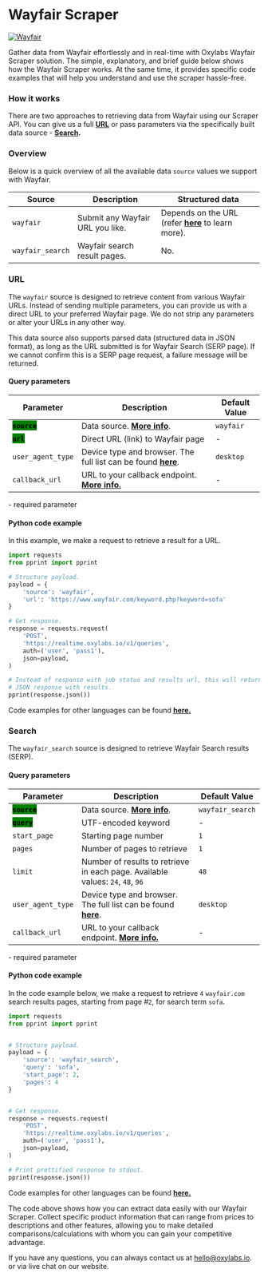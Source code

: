 # Wayfair Scraper

[![Wayfair ](https://user-images.githubusercontent.com/129506779/249696772-9ae88eb3-404a-445d-8c5a-dd8c2eb3a9d3.png)](https://oxylabs.go2cloud.org/aff_c?offer_id=7&aff_id=877&url_id=102)


Gather data from Wayfair effortlessly and in real-time with Oxylabs Wayfair Scraper solution. The simple, explanatory, and brief guide below shows how the Wayfair Scraper works. At the same time, it provides specific code examples that will help you understand and use the scraper hassle-free.

### How it works

There are two approaches to retrieving data from Wayfair using our Scraper API. You can give us a full [**URL**](#url) or pass parameters via the specifically built data source - [**Search**](#search)**.**

### Overview

Below is a quick overview of all the available data `source` values we support with Wayfair.

| Source           | Description                      | Structured data                                                      |
| ---------------- | -------------------------------- | -------------------------------------------------------------------- |
| `wayfair`        | Submit any Wayfair URL you like. | Depends on the URL (refer [**here**](#url) to learn more). |
| `wayfair_search` | Wayfair search result pages.     | No.                                                                  |

### URL

The `wayfair` source is designed to retrieve content from various Wayfair URLs. Instead of sending multiple parameters, you can provide us with a direct URL to your preferred Wayfair page. We do not strip any parameters or alter your URLs in any other way.

This data source also supports parsed data (structured data in JSON format), as long as the URL submitted is for Wayfair Search (SERP page). If we cannot confirm this is a SERP page request, a failure message will be returned.

#### Query parameters

| Parameter                                                 | Description                                                                                                                                    | Default Value |
| --------------------------------------------------------- | ---------------------------------------------------------------------------------------------------------------------------------------------- | ------------- |
| <mark style="background-color:green;">**`source`**</mark> | Data source. [**More info**](https://developers.oxylabs.io/scraper-apis/getting-started/api-reference/global-parameter-values#source).                                              | `wayfair`     |
| <mark style="background-color:green;">**`url`**</mark>    | Direct URL (link) to Wayfair page                                                                                                              | -             |
| `user_agent_type`                                         | Device type and browser. The full list can be found [**here**](https://developers.oxylabs.io/scraper-apis/getting-started/api-reference/global-parameter-values#user_agent_type). | `desktop`     |
| `callback_url`                                            | URL to your callback endpoint. [**More info.**](https://developers.oxylabs.io/scraper-apis/getting-started/api-reference/global-parameter-values#callback_url)                     | -             |

&#x20;   <mark style="background-color:green;"></mark> - required parameter

#### Python code example

In this example, we make a request to retrieve a result for a URL.

```python
import requests
from pprint import pprint

# Structure payload.
payload = {
    'source': 'wayfair',
    'url': 'https://www.wayfair.com/keyword.php?keyword=sofa'
}

# Get response.
response = requests.request(
    'POST',
    'https://realtime.oxylabs.io/v1/queries',
    auth=('user', 'pass1'),
    json=payload,
)

# Instead of response with job status and results url, this will return the
# JSON response with results.
pprint(response.json())
```

Code examples for other languages can be found [**here.**](https://github.com/oxylabs/wayfair-scraper/tree/main/code%20examples/URL)

### Search

The `wayfair_search` source is designed to retrieve Wayfair Search results (SERP).

#### Query parameters

| Parameter                                                 | Description                                                                                                                                    | Default Value    |
| --------------------------------------------------------- | ---------------------------------------------------------------------------------------------------------------------------------------------- | ---------------- |
| <mark style="background-color:green;">**`source`**</mark> | Data source. [**More info**](https://developers.oxylabs.io/scraper-apis/getting-started/api-reference/global-parameter-values#source).                                              | `wayfair_search` |
| <mark style="background-color:green;">**`query`**</mark>  | UTF-encoded keyword                                                                                                                            | -                |
| `start_page`                                              | Starting page number                                                                                                                           | `1`              |
| `pages`                                                   | Number of pages to retrieve                                                                                                                    | `1`              |
| `limit`                                                   | Number of results to retrieve in each page. Available values: `24`, `48`, `96`                                                                 | `48`             |
| `user_agent_type`                                         | Device type and browser. The full list can be found [**here**](https://developers.oxylabs.io/scraper-apis/getting-started/api-reference/global-parameter-values#user_agent_type). | `desktop`        |
| `callback_url`                                            | URL to your callback endpoint. [**More info.**](https://developers.oxylabs.io/scraper-apis/getting-started/api-reference/global-parameter-values#callback_url)                     | -                |

&#x20;   <mark style="background-color:green;"></mark> - required parameter

#### Python code example

In the code example below, we make a request to retrieve `4` `wayfair.com` search results pages, starting from page #`2`, for search term `sofa`.

```python
import requests
from pprint import pprint


# Structure payload.
payload = {
    'source': 'wayfair_search',
    'query': 'sofa',
    'start_page': 2,
    'pages': 4
}


# Get response.
response = requests.request(
    'POST',
    'https://realtime.oxylabs.io/v1/queries',
    auth=('user', 'pass1'),
    json=payload,
)

# Print prettified response to stdout.
pprint(response.json())
```
Code examples for other languages can be found [**here.**](https://github.com/oxylabs/wayfair-scraper/tree/main/code%20examples/Search)

The code above shows how you can extract data easily with our Wayfair Scraper. Collect specific product information that can range from prices to descriptions and other features, allowing you to make detailed comparisons/calculations with whom you can gain your competitive advantage.

If you have any questions, you can always contact us at hello@oxylabs.io. or via live chat on our website.

